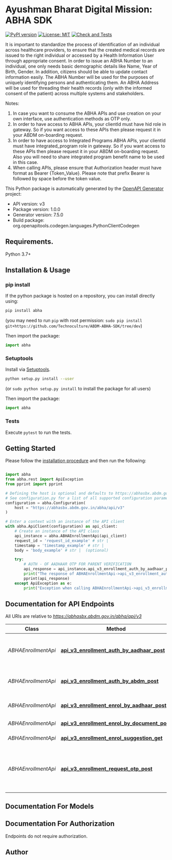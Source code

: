 # Ayushman Bharat Digital Mission: ABHA SDK
[![PyPI version](https://badge.fury.io/py/abha.svg)](https://badge.fury.io/py/abha)
[![License: MIT](https://img.shields.io/badge/License-MIT-yellow.svg)](https://opensource.org/licenses/MIT)
[![Check and Tests](https://github.com/Technoculture/ABDM-ABHA-SDK/actions/workflows/abha.yml/badge.svg)](https://github.com/Technoculture/ABDM-ABHA-SDK/actions/workflows/abha.yml)

It is important to standardize the process of identification of an individual across healthcare providers, to ensure that the created medical records are issued to the right individual or accessed by a Health Information User through appropriate consent. In order to issue an ABHA Number to an individual, one only needs basic demographic details like Name, Year of Birth, Gender. In addition, citizens should be able to update contact information easily. The ABHA Number will be used for the purposes of uniquely identifying persons and authenticating them. An ABHA Address will be used for threading their health records (only with the informed consent of the patient) across multiple systems and stakeholders.
 
Notes:
  1. In case you want to consume the ABHA APIs and use creation on your own interface, use authentication methods as OTP only.
  2. In order to have access to ABHA APIs, your clientId must have hid role in gateway. So if you want access to these APIs then please request it in your ABDM on-boarding request.
  3. In order to have access to Integrated Programs ABHA APIs, your clientId must have integrated_program role in gateway. So if you want access to these APIs then please request it in your ABDM on-boarding request. Also you will need to share integrated program benefit name to be used in this case.
  4. When calling APIs, please ensure that Authorization header must have format as Bearer {Token_Value}. Please note that prefix Bearer is followed by space before the token value.
   

This Python package is automatically generated by the [OpenAPI Generator](https://openapi-generator.tech) project:

- API version: v3
- Package version: 1.0.0
- Generator version: 7.5.0
- Build package: org.openapitools.codegen.languages.PythonClientCodegen

## Requirements.

Python 3.7+

## Installation & Usage
### pip install

If the python package is hosted on a repository, you can install directly using:

```sh
pip install abha
```
(you may need to run `pip` with root permission: `sudo pip install git+https://github.com/Technoculture/ABDM-ABHA-SDK/tree/dev`)

Then import the package:
```python
import abha
```

### Setuptools

Install via [Setuptools](http://pypi.python.org/pypi/setuptools).

```sh
python setup.py install --user
```
(or `sudo python setup.py install` to install the package for all users)

Then import the package:
```python
import abha
```

### Tests

Execute `pytest` to run the tests.

## Getting Started

Please follow the [installation procedure](#installation--usage) and then run the following:

```python

import abha
from abha.rest import ApiException
from pprint import pprint

# Defining the host is optional and defaults to https://abhasbx.abdm.gov.in/abha/api/v3
# See configuration.py for a list of all supported configuration parameters.
configuration = abha.Configuration(
    host = "https://abhasbx.abdm.gov.in/abha/api/v3"
)

# Enter a context with an instance of the API client
with abha.ApiClient(configuration) as api_client:
    # Create an instance of the API class
    api_instance = abha.ABHAEnrollmentApi(api_client)
    request_id = 'request_id_example' # str | 
    timestamp = 'timestamp_example' # str | 
    body = 'body_example' # str |  (optional)

    try:
        # AUTH - OF AADHAAR OTP FOR PARENT VERIFICATION
        api_response = api_instance.api_v3_enrollment_auth_by_aadhaar_post(request_id, timestamp, body=body)
        print("The response of ABHAEnrollmentApi->api_v3_enrollment_auth_by_aadhaar_post:\n")
        pprint(api_response)
    except ApiException as e:
        print("Exception when calling ABHAEnrollmentApi->api_v3_enrollment_auth_by_aadhaar_post: %s\n" % e)

```

## Documentation for API Endpoints

All URIs are relative to *https://abhasbx.abdm.gov.in/abha/api/v3*

Class | Method | HTTP request | Description
------------ | ------------- | ------------- | -------------
*ABHAEnrollmentApi* | [**api_v3_enrollment_auth_by_aadhaar_post**](docs/ABHAEnrollmentApi.md#api_v3_enrollment_auth_by_aadhaar_post) | **POST** /api/v3/enrollment/auth/byAadhaar | AUTH - OF AADHAAR OTP FOR PARENT VERIFICATION
*ABHAEnrollmentApi* | [**api_v3_enrollment_auth_by_abdm_post**](docs/ABHAEnrollmentApi.md#api_v3_enrollment_auth_by_abdm_post) | **POST** /api/v3/enrollment/auth/byAbdm | VERIFY - EMAIL, MOBILE UPDATE
*ABHAEnrollmentApi* | [**api_v3_enrollment_enrol_by_aadhaar_post**](docs/ABHAEnrollmentApi.md#api_v3_enrollment_enrol_by_aadhaar_post) | **POST** /api/v3/enrollment/enrol/byAadhaar | ENROL - BY AADHAAR VERIFICATION
*ABHAEnrollmentApi* | [**api_v3_enrollment_enrol_by_document_post**](docs/ABHAEnrollmentApi.md#api_v3_enrollment_enrol_by_document_post) | **POST** /api/v3/enrollment/enrol/byDocument | ENROL - BY DOCUMENT
*ABHAEnrollmentApi* | [**api_v3_enrollment_enrol_suggestion_get**](docs/ABHAEnrollmentApi.md#api_v3_enrollment_enrol_suggestion_get) | **GET** /api/v3/enrollment/enrol/suggestion | SUGESSTION
*ABHAEnrollmentApi* | [**api_v3_enrollment_request_otp_post**](docs/ABHAEnrollmentApi.md#api_v3_enrollment_request_otp_post) | **POST** /api/v3/enrollment/request/otp | REQUEST - OTP FOR ENROLLMENT, UPDATE MOBILE and UPDATE EMAIL


## Documentation For Models



<a id="documentation-for-authorization"></a>
## Documentation For Authorization

Endpoints do not require authorization.


## Author




